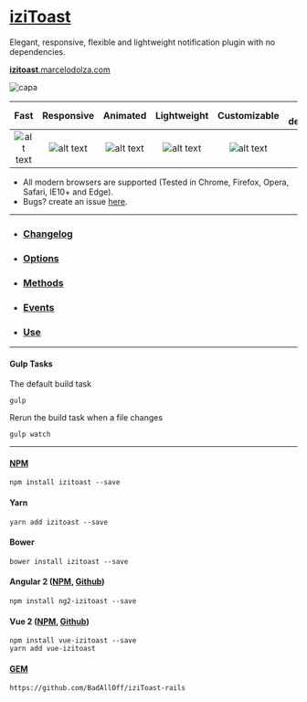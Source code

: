 # [iziToast](http://izitoast.marcelodolza.com)
Elegant, responsive, flexible and lightweight notification plugin with no dependencies.

[**izitoast**.marcelodolza.com](http://izitoast.marcelodolza.com)

![capa](http://i.imgur.com/NKk7Rxm.png)

[logo]: http://i.imgur.com/hCYIhep.png "Check icon"
[new]: http://i.imgur.com/41zuVDk.png "New label"
[bug]: http://i.imgur.com/92lu4ln.png "Bug label"

Fast | Responsive | Animated | Lightweight | Customizable | No dependencies | Retina
:-----: | :-----: | :-----: | :-----: | :-----: | :-----: | :-----: 
![alt text][logo] | ![alt text][logo] | ![alt text][logo] | ![alt text][logo] | ![alt text][logo] | ![alt text][logo] | ![alt text][logo]


- All modern browsers are supported (Tested in Chrome, Firefox, Opera, Safari, IE10+ and Edge).
- Bugs? create an issue [here](https://github.com/marcelodolza/iziToast/issues).


___
- ### [Changelog](http://izitoast.marcelodolza.com/#Changelog)
- ### [Options](http://izitoast.marcelodolza.com/#Options)
- ### [Methods](http://izitoast.marcelodolza.com/#Methods)
- ### [Events](http://izitoast.marcelodolza.com/#Events)
- ### [Use](http://izitoast.marcelodolza.com/#Start)
___

#### Gulp Tasks
The default build task
```
gulp
```
Rerun the build task when a file changes
```
gulp watch
```
___


#### [NPM](https://www.npmjs.com/package/izitoast)
```
npm install izitoast --save
```
#### Yarn
```
yarn add izitoast --save
```
#### Bower
```
bower install izitoast --save
```

#### Angular 2 ([NPM](https://www.npmjs.com/package/ng2-izitoast), [Github](https://github.com/plauzul/ng2-izitoast))

```
npm install ng2-izitoast --save
```

#### Vue 2 ([NPM](https://www.npmjs.com/package/vue-izitoast), [Github](https://github.com/arthurvasconcelos/vue-izitoast))

```
npm install vue-izitoast --save
yarn add vue-izitoast
```

#### [GEM](https://github.com/BadAllOff/iziToast-rails)
```
https://github.com/BadAllOff/iziToast-rails
```
